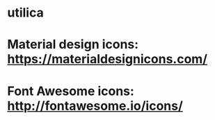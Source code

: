 # utilica
# Material design icons: https://materialdesignicons.com/
# Font Awesome icons: http://fontawesome.io/icons/
